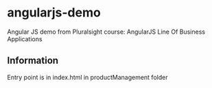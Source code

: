 # angularjs-demo
Angular JS demo from Pluralsight course: AngularJS Line Of Business Applications

## Information
Entry point is in index.html in productManagement folder
